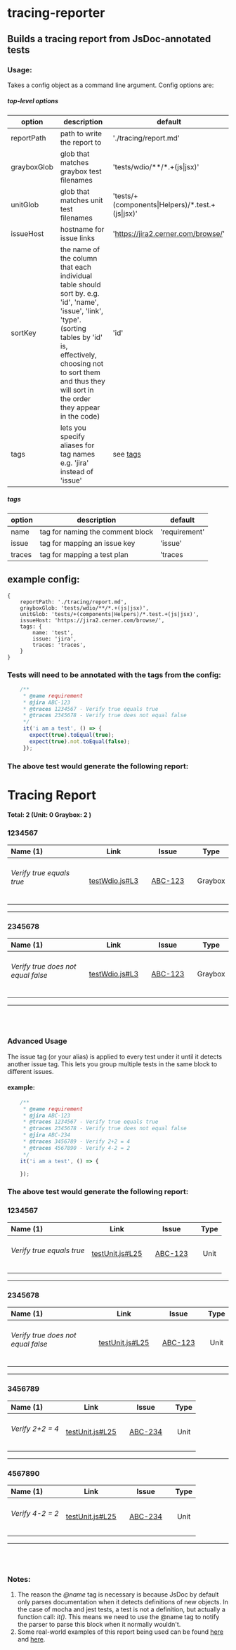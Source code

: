 # tracing-reporter

## Builds a tracing report from JsDoc-annotated tests


### Usage:
Takes a config object as a command line argument. Config options are:

##### top-level options
| option | description | default |
| --- | --- | --- |
| reportPath | path to write the report to | './tracing/report.md'
| grayboxGlob | glob that matches graybox test filenames | 'tests/wdio/**/*.+(js\|jsx)' |
| unitGlob | glob that matches unit test filenames | 'tests/+(components\|Helpers)/*.test.+(js\|jsx)' |
| issueHost | hostname for issue links | 'https://jira2.cerner.com/browse/' |
| sortKey | the name of the column that each individual table should sort by. e.g. 'id', 'name', 'issue', 'link', 'type'. (sorting tables by 'id' is, effectively, choosing not to sort them and thus they will sort in the order they appear in the code) | 'id' |
| tags | lets you specify aliases for tag names e.g. 'jira' instead of 'issue' | see [tags](#tags)

##### tags
| option | description | default |
| --- | --- | --- |
| name | tag for naming the comment block | 'requirement' |
| issue | tag for mapping an issue key | 'issue' |
| traces | tag for mapping a test plan | 'traces |


## example config:

```
{
	reportPath: './tracing/report.md',
	grayboxGlob: 'tests/wdio/**/*.+(js|jsx)',
	unitGlob: 'tests/+(components|Helpers)/*.test.+(js|jsx)',
	issueHost: 'https://jira2.cerner.com/browse/',
	tags: {
		name: 'test',
		issue: 'jira',
		traces: 'traces',
	}
}
```


### Tests will need to be annotated with the tags from the config:

```javascript
    /**
     * @name requirement
     * @jira ABC-123
     * @traces 1234567 - Verify true equals true
     * @traces 2345678 - Verify true does not equal false
     */
     it('i am a test', () => {
       expect(true).toEqual(true);
       expect(true).not.toEqual(false);
     });
```

### The above test would generate the following report:

# Tracing Report 
#### Total: 2 (Unit: 0 Graybox: 2 )


<h3>1234567</h3>

| Name (1) | Link | &nbsp;&nbsp;&nbsp;&nbsp;&nbsp;&nbsp;&nbsp;Issue&nbsp;&nbsp;&nbsp;&nbsp;&nbsp;&nbsp;&nbsp; | Type |
| :--- | :---: | :---: | :---: |
| <h6>Verify true equals true</h6> | [testWdio.js#L3](../demos/testWdio.js#L3) | [ABC-123](https://jira2.cerner.com/browse/ABC-123) | Graybox |
<hr/>

<h3>2345678</h3>

| Name (1) | Link | &nbsp;&nbsp;&nbsp;&nbsp;&nbsp;&nbsp;&nbsp;Issue&nbsp;&nbsp;&nbsp;&nbsp;&nbsp;&nbsp;&nbsp; | Type |
| :--- | :---: | :---: | :---: |
| <h6>Verify true does not equal false</h6> | [testWdio.js#L3](../demos/testWdio.js#L3) | [ABC-123](https://jira2.cerner.com/browse/ABC-123) | Graybox |
<hr/>

<br />
<br />

### Advanced Usage
The issue tag (or your alias) is applied to every test under it until it detects another issue tag. This lets you group multiple tests in the same block to different issues.

#### example:
```javascript
    /**
     * @name requirement
     * @jira ABC-123
     * @traces 1234567 - Verify true equals true
     * @traces 2345678 - Verify true does not equal false
     * @jira ABC-234
     * @traces 3456789 - Verify 2+2 = 4
     * @traces 4567890 - Verify 4-2 = 2
     */
    it('i am a test', () => {

    });
```
### The above test would generate the following report:

<h3>1234567</h3>

| Name (1) | Link | &nbsp;&nbsp;&nbsp;&nbsp;&nbsp;&nbsp;&nbsp;Issue&nbsp;&nbsp;&nbsp;&nbsp;&nbsp;&nbsp;&nbsp; | Type |
| :--- | :---: | :---: | :---: |
| <h6>Verify true equals true</h6> | [testUnit.js#L25](../demos/testUnit.js#L25) | [ABC-123](https://jira2.cerner.com/browse/ABC-123) | Unit |
<hr/>

<h3>2345678</h3>

| Name (1) | Link | &nbsp;&nbsp;&nbsp;&nbsp;&nbsp;&nbsp;&nbsp;Issue&nbsp;&nbsp;&nbsp;&nbsp;&nbsp;&nbsp;&nbsp; | Type |
| :--- | :---: | :---: | :---: |
| <h6>Verify true does not equal false</h6> | [testUnit.js#L25](../demos/testUnit.js#L25) | [ABC-123](https://jira2.cerner.com/browse/ABC-123) | Unit |
<hr/>

<h3>3456789</h3>

| Name (1) | Link | &nbsp;&nbsp;&nbsp;&nbsp;&nbsp;&nbsp;&nbsp;Issue&nbsp;&nbsp;&nbsp;&nbsp;&nbsp;&nbsp;&nbsp; | Type |
| :--- | :---: | :---: | :---: |
| <h6>Verify 2+2 = 4</h6> | [testUnit.js#L25](../demos/testUnit.js#L25) | [ABC-234](https://jira2.cerner.com/browse/ABC-234) | Unit |
<hr/>

<h3>4567890</h3>

| Name (1) | Link | &nbsp;&nbsp;&nbsp;&nbsp;&nbsp;&nbsp;&nbsp;Issue&nbsp;&nbsp;&nbsp;&nbsp;&nbsp;&nbsp;&nbsp; | Type |
| :--- | :---: | :---: | :---: |
| <h6>Verify 4-2 = 2</h6> | [testUnit.js#L25](../demos/testUnit.js#L25) | [ABC-234](https://jira2.cerner.com/browse/ABC-234) | Unit |
<hr/>

<br />
<br />

### Notes:
1. The reason the *@name* tag is necessary is because JsDoc by default only parses documentation when it detects definitions of new objects. In the case of mocha and jest tests, a test is not a definition, but actually a function call: *it()*. This means we need to use the @name tag to notify the parser to parse this block when it normally wouldn't.
2. Some real-world examples of this report being used can be found [here](https://github.cerner.com/medication-record/mar-js/blob/master/tracing/report.md) and [here](https://github.cerner.com/medication-record/mar-gantt-js/blob/master/tracing/report.md).
